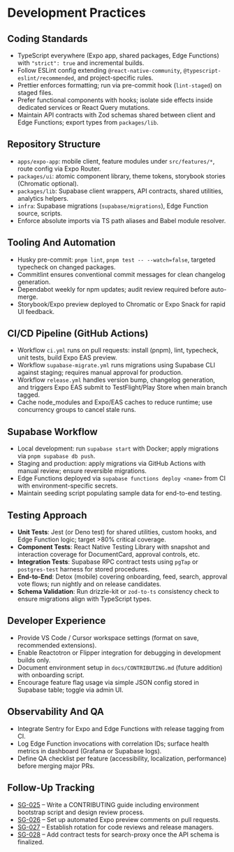 # Development Practices

## Coding Standards
- TypeScript everywhere (Expo app, shared packages, Edge Functions) with `"strict": true` and incremental builds.
- Follow ESLint config extending `@react-native-community`, `@typescript-eslint/recommended`, and project-specific rules.
- Prettier enforces formatting; run via pre-commit hook (`lint-staged`) on staged files.
- Prefer functional components with hooks; isolate side effects inside dedicated services or React Query mutations.
- Maintain API contracts with Zod schemas shared between client and Edge Functions; export types from `packages/lib`.

## Repository Structure
- `apps/expo-app`: mobile client, feature modules under `src/features/*`, route config via Expo Router.
- `packages/ui`: atomic component library, theme tokens, storybook stories (Chromatic optional).
- `packages/lib`: Supabase client wrappers, API contracts, shared utilities, analytics helpers.
- `infra`: Supabase migrations (`supabase/migrations`), Edge Function source, scripts.
- Enforce absolute imports via TS path aliases and Babel module resolver.

## Tooling And Automation
- Husky pre-commit: `pnpm lint`, `pnpm test -- --watch=false`, targeted typecheck on changed packages.
- Commitlint ensures conventional commit messages for clean changelog generation.
- Dependabot weekly for npm updates; audit review required before auto-merge.
- Storybook/Expo preview deployed to Chromatic or Expo Snack for rapid UI feedback.

## CI/CD Pipeline (GitHub Actions)
- Workflow `ci.yml` runs on pull requests: install (pnpm), lint, typecheck, unit tests, build Expo EAS preview.
- Workflow `supabase-migrate.yml` runs migrations using Supabase CLI against staging; requires manual approval for production.
- Workflow `release.yml` handles version bump, changelog generation, and triggers Expo EAS submit to TestFlight/Play Store when main branch tagged.
- Cache node_modules and Expo/EAS caches to reduce runtime; use concurrency groups to cancel stale runs.

## Supabase Workflow
- Local development: run `supabase start` with Docker; apply migrations via `pnpm supabase db push`.
- Staging and production: apply migrations via GitHub Actions with manual review; ensure reversible migrations.
- Edge Functions deployed via `supabase functions deploy <name>` from CI with environment-specific secrets.
- Maintain seeding script populating sample data for end-to-end testing.

## Testing Approach
- **Unit Tests**: Jest (or Deno test) for shared utilities, custom hooks, and Edge Function logic; target >80% critical coverage.
- **Component Tests**: React Native Testing Library with snapshot and interaction coverage for DocumentCard, approval controls, etc.
- **Integration Tests**: Supabase RPC contract tests using `pgTap` or `postgres-test` harness for stored procedures.
- **End-to-End**: Detox (mobile) covering onboarding, feed, search, approval vote flows; run nightly and on release candidates.
- **Schema Validation**: Run drizzle-kit or `zod-to-ts` consistency check to ensure migrations align with TypeScript types.

## Developer Experience
- Provide VS Code / Cursor workspace settings (format on save, recommended extensions).
- Enable Reactotron or Flipper integration for debugging in development builds only.
- Document environment setup in `docs/CONTRIBUTING.md` (future addition) with onboarding script.
- Encourage feature flag usage via simple JSON config stored in Supabase table; toggle via admin UI.

## Observability And QA
- Integrate Sentry for Expo and Edge Functions with release tagging from CI.
- Log Edge Function invocations with correlation IDs; surface health metrics in dashboard (Grafana or Supabase logs).
- Define QA checklist per feature (accessibility, localization, performance) before merging major PRs.

## Follow-Up Tracking
- [SG-025](planning/backlog.md#sg-025-write-contributing-guide-and-onboarding-script) – Write a CONTRIBUTING guide including environment bootstrap script and design review process.
- [SG-026](planning/backlog.md#sg-026-automate-expo-preview-comments-on-prs) – Set up automated Expo preview comments on pull requests.
- [SG-027](planning/backlog.md#sg-027-establish-review-and-release-rotations) – Establish rotation for code reviews and release managers.
- [SG-028](planning/backlog.md#sg-028-add-search-proxy-contract-tests) – Add contract tests for search-proxy once the API schema is finalized.
